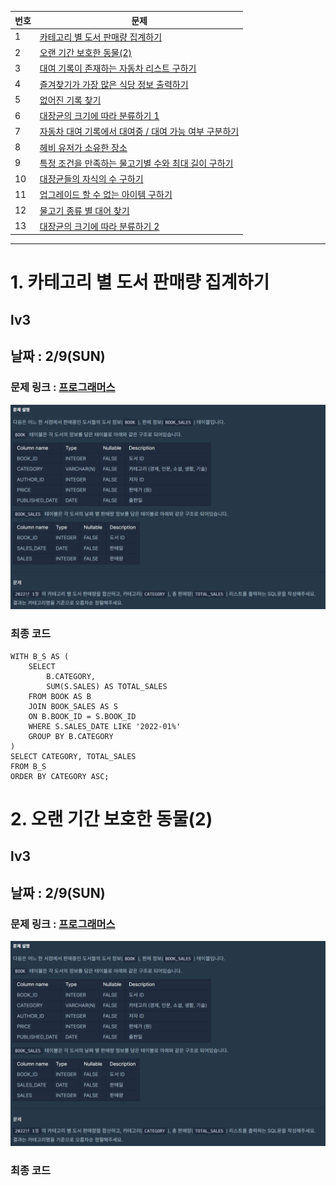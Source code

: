|번호|문제|
|---|-----| 
|1| [카테고리 별 도서 판매량 집계하기](#1.카테고리별도서판매량집계하기)  |
|2| [오랜 기간 보호한 동물(2)](#문제2)  |
|3| [대여 기록이 존재하는 자동차 리스트 구하기](#문제3)  |  
|4| [즐겨찾기가 가장 많은 식당 정보 출력하기](#문제4)  |  
|5| [없어진 기록 찾기](#문제5) | 
|6| [대장균의 크기에 따라 분류하기 1](#문제6) | 
|7| [자동차 대여 기록에서 대여중 / 대여 가능 여부 구분하기](#문제7) | 
|8| [헤비 유저가 소유한 장소](#문제8) | 
|9| [특정 조건을 만족하는 물고기별 수와 최대 길이 구하기](#문제9) | 
|10| [대장균들의 자식의 수 구하기](#문제10) | 
|11| [업그레이드 할 수 없는 아이템 구하기](#문제11) | 
|12| [물고기 종류 별 대어 찾기](#문제12) | 
|13| [대장균의 크기에 따라 분류하기 2](#문제13) | 

---

# 1. 카테고리 별 도서 판매량 집계하기
## lv3
## 날짜 : 2/9(SUN)
### 문제 링크 : [프로그래머스](https://school.programmers.co.kr/learn/courses/30/lessons/144855)

![show](../images/w5_1.png)

### 최종 코드
```
WITH B_S AS (
    SELECT 
        B.CATEGORY, 
        SUM(S.SALES) AS TOTAL_SALES
    FROM BOOK AS B
    JOIN BOOK_SALES AS S
    ON B.BOOK_ID = S.BOOK_ID
    WHERE S.SALES_DATE LIKE '2022-01%'
    GROUP BY B.CATEGORY
)
SELECT CATEGORY, TOTAL_SALES
FROM B_S
ORDER BY CATEGORY ASC;
```

# 2. 오랜 기간 보호한 동물(2)
## lv3
## 날짜 : 2/9(SUN)
### 문제 링크 : [프로그래머스](https://school.programmers.co.kr/learn/courses/30/lessons/59411)

![show](../images/w5_1.png)

### 최종 코드
```

